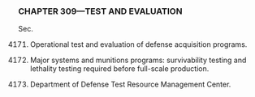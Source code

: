 ### **CHAPTER 309—TEST AND EVALUATION** ###

Sec.

4171. Operational test and evaluation of defense acquisition programs.

4172. Major systems and munitions programs: survivability testing and lethality testing required before full-scale production.

4173. Department of Defense Test Resource Management Center.
